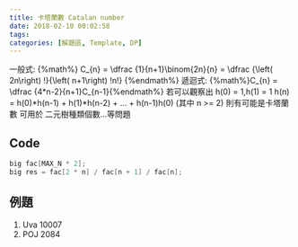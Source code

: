 ```yaml
---
title: 卡塔蘭數 Catalan number
date: 2018-02-10 00:02:58
tags:
categories: [解題區, Template, DP]
---
```


一般式: {%math%} C_{n} = \dfrac {1}{n+1}\binom{2n}{n} = \dfrac {\left( 2n\right) !}{\left( n+1\right) !n!} {%endmath%}
遞迴式: {%math%}C_{n} = \dfrac {4*n-2}{n+1}C_{n-1}{%endmath%}
若可以觀察出
h(0) = 1,h(1) = 1
h(n) = h(0)\*h(n-1) + h(1)\*h(n-2) + ... + h(n-1)h(0) (其中 n >= 2)
則有可能是卡塔蘭數
可用於 二元樹種類個數...等問題

## Code
```cpp
big fac[MAX_N * 2];
big res = fac[2 * n] / fac[n + 1] / fac[n];
```

## 例題
1. Uva 10007
2. POJ 2084

